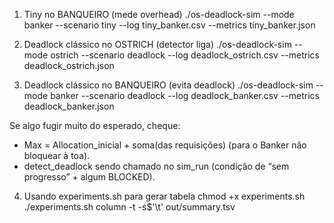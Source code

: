 1) Tiny no BANQUEIRO (mede overhead)
./os-deadlock-sim --mode banker --scenario tiny --log tiny_banker.csv --metrics tiny_banker.json


2) Deadlock clássico no OSTRICH (detector liga)
./os-deadlock-sim --mode ostrich --scenario deadlock --log deadlock_ostrich.csv --metrics deadlock_ostrich.json


3) Deadlock clássico no BANQUEIRO (evita deadlock)
./os-deadlock-sim --mode banker --scenario deadlock --log deadlock_banker.csv --metrics deadlock_banker.json


Se algo fugir muito do esperado, cheque:
* Max = Allocation_inicial + soma(das requisições) (para o Banker não bloquear à toa).
* detect_deadlock sendo chamado no sim_run (condição de “sem progresso” + algum BLOCKED).



4) Usando experiments.sh para gerar tabela
chmod +x experiments.sh
./experiments.sh
column -t -s$'\t' out/summary.tsv
